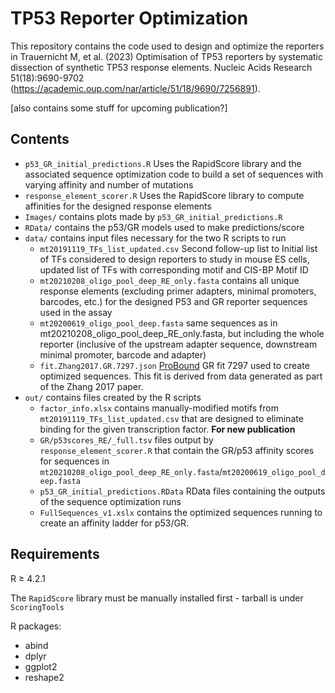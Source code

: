 # TP53 Reporter Optimization
This repository contains the code used to design and optimize the reporters in Trauernicht M, et al. (2023) Optimisation of TP53 reporters by systematic dissection of synthetic TP53 response elements. 	Nucleic Acids Research 51(18):9690-9702 (https://academic.oup.com/nar/article/51/18/9690/7256891).

[also contains some stuff for upcoming publication?]

## Contents
* `p53_GR_initial_predictions.R` Uses the RapidScore library and the associated sequence optimization code to build a set of sequences with varying affinity and number of mutations
* `response_element_scorer.R` Uses the RapidScore library to compute affinities for the designed response elements
* `Images/` contains plots made by `p53_GR_initial_predictions.R`
* `RData/` contains the p53/GR models used to make predictions/score
* `data/` contains input files necessary for the two R scripts to run
  * `mt20191119_TFs_list_updated.csv` Second follow-up list to Initial list of TFs considered to design reporters to study in mouse ES cells, updated list of TFs with corresponding motif and CIS-BP Motif ID
  * `mt20210208_oligo_pool_deep_RE_only.fasta` contains all unique response elements (excluding primer adapters, minimal promoters, barcodes, etc.) for the designed P53 and GR reporter sequences used in the assay
  * `mt20200619_oligo_pool_deep.fasta` same sequences as in mt20210208_oligo_pool_deep_RE_only.fasta, but including the whole reporter (inclusive of the upstream adapter sequence, downstream minimal promoter, barcode and adapter)
  * `fit.Zhang2017.GR.7297.json` [ProBound](https://www.nature.com/articles/s41587-022-01307-0) GR fit 7297 used to create optimized sequences. This fit is derived from data generated as part of the Zhang 2017 paper.
* `out/` contains files created by the R scripts
  * `factor_info.xlsx` contains manually-modified motifs from `mt20191119_TFs_list_updated.csv` that are designed to eliminate binding for the given transcription factor. __For new publication__
  * `GR/p53scores_RE/_full.tsv` files output by `response_element_scorer.R` that contain the GR/p53 affinity scores for sequences in `mt20210208_oligo_pool_deep_RE_only.fasta`/`mt20200619_oligo_pool_deep.fasta` 
  * `p53_GR_initial_predictions.RData` RData files containing the outputs of the sequence optimization runs
  * `FullSequences_v1.xslx` contains the optimized sequences running to create an affinity ladder for p53/GR.

## Requirements
R $`\geq `$ 4.2.1

The `RapidScore` library must be manually installed first - tarball is under `ScoringTools`

R packages:
- abind
- dplyr
- ggplot2
- reshape2
